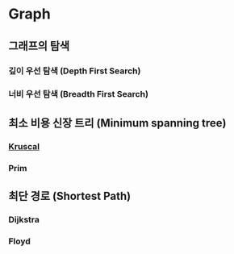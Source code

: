 # Graph


## 그래프의 탐색

### 깊이 우선 탐색 (Depth First Search)
### 너비 우선 탐색 (Breadth First Search)

## 최소 비용 신장 트리 (Minimum spanning tree)

### [Kruscal](2019-05-26-Graph-MST-Kruscal.md)
### Prim

## 최단 경로 (Shortest Path)

### Dijkstra
### Floyd


